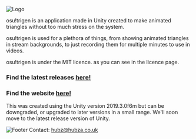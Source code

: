 ![Logo](https://i.imgur.com/3Gsf7i8.png)

osu!trigen is an application made in Unity created to make animated triangles without too much stress on the system.

osu!trigen is used for a plethora of things, from showing animated triangles in stream backgrounds, to just recording them for multiple minutes to use in videos.

osu!trigen is under the MIT licence. as you can see in the licence page.

### Find the latest releases [here!](https://github.com/eclipsedteam/osu-trigen/releases/latest)

### Find the website [here!](https://eclipsed.hubza.co.uk/programs/osutrigen)

This was created using the Unity version 2019.3.0f6m but can be downgraded, or upgraded to later versions in a small range. We'll soon move to the latest release version of Unity.

![Footer](https://i.imgur.com/JH4YQYO.png)
Contact: hubz@hubza.co.uk

